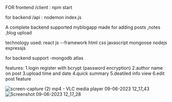 FOR frontend
/client   : npm start

for backend
/api : nodemon index.js

A complete backend supported myblogapp made for adding posts ,notes ,blog upload

technology used:
react js --framework
html
css
javascript
mongoose
nodejs
expressjs

for backend support -mongodb atlas

features:
1.login register with bcrypt (password encryption)
2.author name on post
3.upload time and date
4.quick summary
5.deatiled info view
6.edit post feature 


![screen-capture (2) mp4 - VLC media player 09-06-2023 12_17_43](https://github.com/ToyeshShende/CodeClause_MYBLOGAPP/assets/119116915/276953d8-7cf8-41ee-b67b-6c051183429e)
![Screenshot 09-06-2023 12_17_28](https://github.com/ToyeshShende/CodeClause_MYBLOGAPP/assets/119116915/a5bf266f-a5d9-455f-8113-40425da5a75f)






